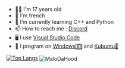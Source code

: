 <!--- 🔭 I’m currently working on ...
- 👯 I’m looking to collaborate on ...
- 🤔 I’m looking for help with ...
- 💬 Ask me about ...-->
- 👨‍💻 I'm 17 years old
- 🥖 I'm french
- 📖 I’m currently learning C++ and Python
- 📫 How to reach me : <a href="https://discord.com/users/361595963812478976">Discord</a>
- 🖥️ I use <a href="https://code.visualstudio.com">Visual Studio Code</a>
- 📁 I program on <a href="https://www.microsoft.com/fr-fr/software-download/windows10">Windows🔟</a> and <a href="https://kubuntu.org/">Kubuntu🐧</a>
<!--- 😄 Pronouns: ...
- ⚡ Fun fact: ...
-->

<!--![MaloDaHood's github stats](https://github-readme-stats.vercel.app/api?username=MaloDaHood&theme=tokyonight)
<br><br> &layout=compact -->
[![Top Langs](https://github-readme-stats.vercel.app/api/top-langs/?username=MaloDaHood&theme=tokyonight)](https://github.com/anuraghazra/github-readme-stats) <img align="center" src="https://github-readme-streak-stats.herokuapp.com/?user=MaloDaHood&theme=tokyonight" alt="MaloDaHood" />
